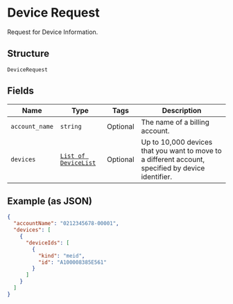 
# Device Request

Request for Device Information.

## Structure

`DeviceRequest`

## Fields

| Name | Type | Tags | Description |
|  --- | --- | --- | --- |
| `account_name` | `string` | Optional | The name of a billing account. |
| `devices` | [`List of DeviceList`](../../doc/models/device-list.md) | Optional | Up to 10,000 devices that you want to move to a different account, specified by device identifier. |

## Example (as JSON)

```json
{
  "accountName": "0212345678-00001",
  "devices": [
    {
      "deviceIds": [
        {
          "kind": "meid",
          "id": "A100008385E561"
        }
      ]
    }
  ]
}
```

